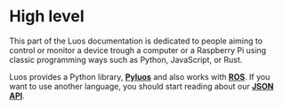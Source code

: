 # High level
This part of the Luos documentation is dedicated to people aiming to control or monitor a device trough a computer or a Raspberry Pi using classic programming ways such as Python, JavaScript, or Rust.

Luos provides a Python library, [**Pyluos**](/pages/high/pyluos.md) and also works with [**ROS**](/pages/high/ros.md). If you want to use another language, you should start reading about our [**JSON API**](/pages/high/json-api.md).


